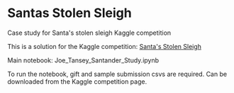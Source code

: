 # Santas Stolen Sleigh
Case study for Santa's stolen sleigh Kaggle competition

This is a solution for the Kaggle competition: [Santa's Stolen Sleigh](https://www.kaggle.com/c/santas-stolen-sleigh)

Main notebook: Joe_Tansey_Santander_Study.ipynb

To run the notebook, gift and sample submission csvs are required. Can be downloaded from the Kaggle competition page.
